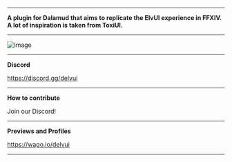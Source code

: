 ***
**A plugin for Dalamud that aims to replicate the ElvUI experience in FFXIV. A lot of inspiration is taken from ToxiUI.**  
***

![image](https://i.imgur.com/AmbyNFD.png)
***

**Discord**  

https://discord.gg/delvui
***

**How to contribute**  

Join our Discord!
***

**Previews and Profiles**  

https://wago.io/delvui
***

